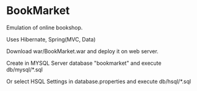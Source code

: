 # BookMarket

Emulation of online bookshop.

Uses Hibernate, Spring(MVC, Data)

Download war/BookMarket.war and deploy it on web server.

Create in MYSQL Server database "bookmarket" and execute db/mysql/*.sql

Or select HSQL Settings in database.properties  and execute db/hsql/*.sql


